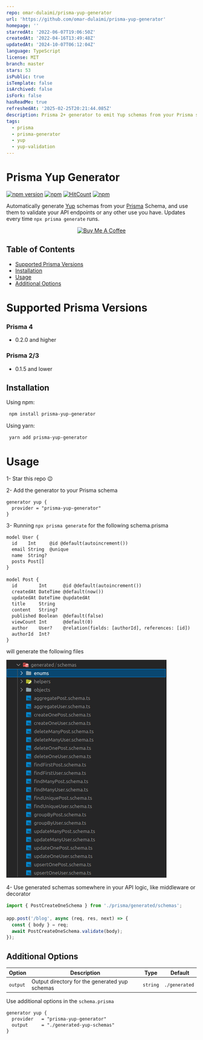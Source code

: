 ```yaml
---
repo: omar-dulaimi/prisma-yup-generator
url: 'https://github.com/omar-dulaimi/prisma-yup-generator'
homepage: ''
starredAt: '2022-06-07T19:06:50Z'
createdAt: '2022-04-16T13:49:48Z'
updatedAt: '2024-10-07T06:12:04Z'
language: TypeScript
license: MIT
branch: master
stars: 53
isPublic: true
isTemplate: false
isArchived: false
isFork: false
hasReadMe: true
refreshedAt: '2025-02-25T20:21:44.085Z'
description: Prisma 2+ generator to emit Yup schemas from your Prisma schema
tags:
  - prisma
  - prisma-generator
  - yup
  - yup-validation
---
```


# Prisma Yup Generator

[![npm version](https://badge.fury.io/js/prisma-yup-generator.svg)](https://badge.fury.io/js/prisma-yup-generator)
[![npm](https://img.shields.io/npm/dt/prisma-yup-generator.svg)](https://www.npmjs.com/package/prisma-yup-generator)
[![HitCount](https://hits.dwyl.com/omar-dulaimi/prisma-yup-generator.svg?style=flat)](http://hits.dwyl.com/omar-dulaimi/prisma-yup-generator)
[![npm](https://img.shields.io/npm/l/prisma-yup-generator.svg)](LICENSE)

Automatically generate [Yup](https://github.com/jquense/yup) schemas from your [Prisma](https://github.com/prisma/prisma) Schema, and use them to validate your API endpoints or any other use you have. Updates every time `npx prisma generate` runs.

<p align="center">
  <a href="https://www.buymeacoffee.com/omardulaimi">
    <img src="https://cdn.buymeacoffee.com/buttons/default-black.png" alt="Buy Me A Coffee" height="41" width="174">
  </a>
</p>

## Table of Contents

- [Supported Prisma Versions](#supported-prisma-versions)
- [Installation](#installing)
- [Usage](#usage)
- [Additional Options](#additional-options)

# Supported Prisma Versions

### Prisma 4

- 0.2.0 and higher

### Prisma 2/3

- 0.1.5 and lower

## Installation

Using npm:

```bash
 npm install prisma-yup-generator
```

Using yarn:

```bash
 yarn add prisma-yup-generator
```

# Usage

1- Star this repo 😉

2- Add the generator to your Prisma schema

```prisma
generator yup {
  provider = "prisma-yup-generator"
}
```

3- Running `npx prisma generate` for the following schema.prisma

```prisma
model User {
  id    Int     @id @default(autoincrement())
  email String  @unique
  name  String?
  posts Post[]
}

model Post {
  id        Int      @id @default(autoincrement())
  createdAt DateTime @default(now())
  updatedAt DateTime @updatedAt
  title     String
  content   String?
  published Boolean  @default(false)
  viewCount Int      @default(0)
  author    User?    @relation(fields: [authorId], references: [id])
  authorId  Int?
}
```

will generate the following files

![Yup Schemas](https://raw.githubusercontent.com/omar-dulaimi/prisma-yup-generator/master/yupSchemas.png)

4- Use generated schemas somewhere in your API logic, like middleware or decorator

```ts
import { PostCreateOneSchema } from './prisma/generated/schemas';

app.post('/blog', async (req, res, next) => {
  const { body } = req;
  await PostCreateOneSchema.validate(body);
});
```

## Additional Options

| Option   |  Description                                   | Type     |  Default      |
| -------- | ---------------------------------------------- | -------- | ------------- |
| `output` | Output directory for the generated yup schemas | `string` | `./generated` |

Use additional options in the `schema.prisma`

```prisma
generator yup {
  provider   = "prisma-yup-generator"
  output     = "./generated-yup-schemas"
}
```
